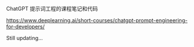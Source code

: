 ChatGPT 提示词工程的课程笔记和代码

https://www.deeplearning.ai/short-courses/chatgpt-prompt-engineering-for-developers/

Still updating...